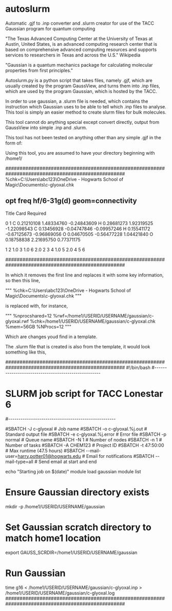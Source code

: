 # autoslurm
Automatic .gjf to .inp converter and .slurm creator for use of the TACC Gaussian program for quantum computing

"The Texas Advanced Computing Center at the University of Texas at Austin, United States, 
is an advanced computing research center that is based on comprehensive advanced computing 
resources and supports services to researchers in Texas and across the U.S."  Wikipedia

"Gaussian is a quantum mechanics package for calculating molecular properties from first principles."

Autoslurm.py is a python script that takes files, namely .gjf, which are usually created 
by the program GaussView, and turns them into .inp files, which are used by the program
Gaussian, which is hosted by the TACC.

In order to use gaussian, a .slurm file is needed, which contains the instruction which
Gaussian uses to be able to tell which .inp files to analyse. This tool is simply
an easier method to create slurm files for bulk molecules. 

This tool cannot do anything special except convert directly, output from
GaussView into simple .inp and .slurm.

This tool has not been tested on anything other than any simple .gjf in the form of:

Using this tool, you are assumed to have your directory beginning with /home1/

##################################################################################################
%chk=C:\Users\abc123\OneDrive - Hogwarts School of Magic\Documents\c-glyoxal.chk
## opt freq hf/6-31g(d) geom=connectivity

Title Card Required

0 1
 C                  0.21210108    1.48334760   -0.24843609
 H                  0.28681273    1.92319525   -1.22098543
 C                  0.13456928   -0.04747846   -0.09957246
 H                  0.15541172   -0.67125673   -0.96869056
 O                  0.04670505   -0.56477228    1.04421840
 O                  0.18758838    2.21695750    0.77371175

 1 2 1.0 3 1.0 6 2.0
 2
 3 4 1.0 5 2.0
 4
 5
 6


##################################################################################################

In which it removes the first line and replaces it with some key information, so then
this line,

  """
  %chk=C:\Users\abc123\OneDrive - Hogwarts School of Magic\Documents\c-glyoxal.chk
  """
  
is replaced with, for instance,

  """
  %nprocshared=12
  %rwf=/home1/USERID/USERNAME/gaussian/c-glyoxal.rwf
  %chk=/home1/USERID/USERNAME/gaussian/c-glyoxal.chk
  %mem=56GB
  %NProcs=12
  """
  
Which are changes youd find in a template.

The .slurm file that is created is also from the template, it would look something like this,

##################################################################################################
#!/bin/bash
#----------------------------------------------------
# SLURM job script for TACC Lonestar 6
#----------------------------------------------------

#SBATCH -J c-glyoxal                        # Job name
#SBATCH -o c-glyoxal.%j.out                 # Standard output file
#SBATCH -e c-glyoxal.%j.error               # Error file
#SBATCH -p normal                            # Queue name
#SBATCH -N 1                                 # Number of nodes
#SBATCH -n 1                                 # Number of tasks
#SBATCH -A CHEM123          # Project ID
#SBATCH -t 47:50:00                          # Max runtime (47.5 hours)
#SBATCH --mail-user=harry.potter01@hogwarts.edu      # Email for notifications
#SBATCH --mail-type=all                      # Send email at start and end

echo "Starting job on $(date)"
module load gaussian
module list

# Ensure Gaussian directory exists
mkdir -p /home1/USERID/USERNAME/gaussian

# Set Gaussian scratch directory to match home1 location
export GAUSS_SCRDIR=/home1/USERID/USERNAME/gaussian

# Run Gaussian
time g16 < /home1/USERID/USERNAME/gaussian/c-glyoxal.inp > /home1/USERID/USERNAME/gaussian/c-glyoxal.log
##################################################################################################
